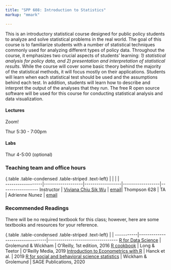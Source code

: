 ```yaml
---
title: "SPP 608: Introduction to Statistics"
markup: "mmark"

---
```

<div style="text-align: left"> This is an introductory statistical course designed for public policy students to analyze and solve statistical problems in the real world. The goal of this course is to familiarize students with a number of statistical techniques commonly used for analyzing different types of policy data. Throughout the course, it emphasizes two crucial aspects of students’ learning: <i>1) statistical analysis for policy data, and 2) presentation and interpretation of statistical results</i>. While the course will cover some basic theory behind the majority of the statistical methods, it will focus mostly on their applications. Students will learn when each statistical test should be used and the assumptions behind each test. In addition, students will learn how to describe and interpret the output of the analyses that they run.  The free R open source software will be used for this course for conducting statistical analysis and data visualization. </div>


#### Lectures

<font color="#6CA0DC"><i class="fas fa-university fa-lg"></i></font> Zoom!

<font color="#6CA0DC"><i class="fas fa-calendar-alt fa-lg"></i></font> Thur 5:30 - 7:00pm

#### Labs

<font color="#6CA0DC"><i class="fas fa-calendar-alt fa-lg"></i></font> Thur 4-5:00 (optional)

### Teaching team and office hours 


{.table .table-condensed .table-striped .text-left}
<span></span>     | <span></span>     | <span></span>    | <span></span>    |  <span></span>      
------------------|-------------------|------------------|------------------|------------------ 
Instructor        | [Viviana Chiu Sik Wu](https://connectivecommons.cc/) | [email](mailto:vivianachius@umass.edu)| Thompson 628 | 
TA                | Adrienne Nunez | [email](mailto:amnunez@umass.edu)
            
  

### Recommended Readings

There will be no required textbook for this class; however, here are some textbooks and resources for your reference.   


{.table .table-condensed .table-striped .text-left}
 <span></span>     | <span></span> | <span></span> 
-----------|---------------------------------|----------------------------------
[R for Data Science](http://r4ds.had.co.nz/) | Grolemund & Wickham | O'Reilly, 1st edition, 2016
[R cookbook](https://rc2e.com/index.html) | Long & Teetor | O'Reilly Media, 2019 
[Introduction to Econometrics with R](https://www.econometrics-with-r.org/ITER.pdf) | Hanck et al. | 2019
[R for social and behavioral science statistics](https://www.amazon.com/dp/1544344023/ref=cm_sw_em_r_mt_dp_8qU2FbKQT9S75?_encoding=UTF8&psc=1) | Wickham & Grolemund |  SAGE Publications, 2020

